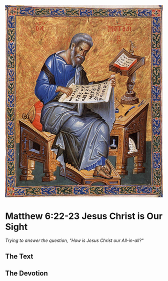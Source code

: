 <img class="intro-right" src="art-matthew.jpg">

# Matthew 6:22-23 Jesus Christ is Our Sight

*Trying to answer the question, "How is Jesus Christ our All-in-all?"*

## The Text

## The Devotion